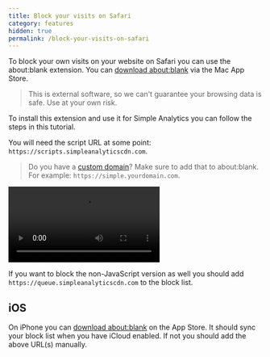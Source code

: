 ```yaml
---
title: Block your visits on Safari
category: features
hidden: true
permalink: /block-your-visits-on-safari
---
```


To block your own visits on your website on Safari you can use the about:blank extension. You can [download about:blank](https://apps.apple.com/us/app/about-blank/id1239207203) via the Mac App Store.

> This is external software, so we can't guarantee your browsing data is safe. Use at your own risk.

To install this extension and use it for Simple Analytics you can follow the steps in this tutorial.

You will need the script URL at some point: `https://scripts.simpleanalyticscdn.com`.

> Do you have a [custom domain](/bypass-ad-blockers)? Make sure to add that to about:blank. For example: `https://simple.yourdomain.com`.

<video controls class="border">
  <source src="https://assets.simpleanalytics.com/videos/docs/about-blank-mac-os-app/install-about-blank-on-mac-os.mp4" type="video/mp4">
  <source src="https://assets.simpleanalytics.com/videos/docs/about-blank-mac-os-app/install-about-blank-on-mac-os.webm" type="video/webm">
  <source src="https://assets.simpleanalytics.com/videos/docs/about-blank-mac-os-app/install-about-blank-on-mac-os.ogg" type="video/ogg">
  <source src="https://assets.simpleanalytics.com/videos/docs/about-blank-mac-os-app/install-about-blank-on-mac-os.wmv" type="video/wmv">
  <p>Your browser doesn't support HTML5 video. Here is
     a <a href="https://assets.simpleanalytics.com/videos/docs/about-blank-mac-os-app/install-about-blank-on-mac-os.mp4">link to the video</a> instead.</p>
</video>

If you want to block the non-JavaScript version as well you should add `https://queue.simpleanalyticscdn.com` to the block list.

## iOS

On iPhone you can [download about:blank](https://apps.apple.com/us/app/about-blank/id1239181721) on the App Store. It should sync your block list when you have iCloud enabled. If not you should add the above URL(s) manually.
